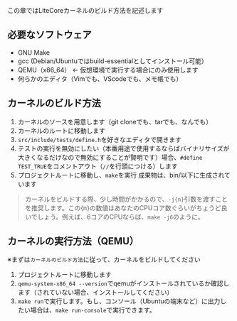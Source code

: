 この章ではLiteCoreカーネルのビルド方法を記述します

## 必要なソフトウェア
- GNU Make
- gcc (Debian/Ubuntuではbuild-essentialとしてインストール可能）
- QEMU（x86_64）  <- 仮想環境で実行する場合にのみ使用します
- 何らかのエディタ（Vimでも、VScodeでも、メモ帳でも）

## カーネルのビルド方法
1. カーネルのソースを用意します（git cloneでも、tarでも、なんでも）
2. カーネルのルートに移動します
3. `src/include/tests/define.h`を好きなエディタで開きます
4. テストの実行を無効にしたい（本番用途で使用するならばバイナリサイズが大きくなるだけなので無効にすることが賢明です）場合、`#define TEST_TRUE`をコメントアウト（`//`を行頭につける）します
5. プロジェクトルートに移動し、`make`を実行
成果物は、bin/以下に生成されています

> カーネルをビルドする際、少し時間がかかるので、`-j{n}`引数を渡すことを推奨します。この{n}の数値はあなたのCPUコア数ぐらいがちょうど良いでしょう。例えば、6コアのCPUならば、`make -j6`のように。

## カーネルの実行方法（QEMU）
※まずは`カーネルのビルド方法`に従って、カーネルをビルドしてください
1. プロジェクトルートに移動します
2. `qemu-system-x86_64 --version`でqemuがインストールされているか確認します（されていない場合、インストールしてください）
3. `make run`で実行します。もし、コンソール（Ubuntuの端末など）に出力したい場合は、`make run-console`で実行できます。
